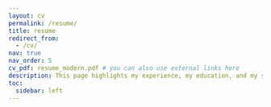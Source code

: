 ```yaml
---
layout: cv
permalink: /resume/
title: resume
redirect_from:
  - /cv/
nav: true
nav_order: 5
cv_pdf: resume_modern.pdf # you can also use external links here
description: This page highlights my experience, my education, and my skills.
toc:
  sidebar: left
---
```

